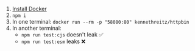1. [Install Docker](https://docs.docker.com/engine/install)
1. `npm i`
1. In one terminal: `docker run --rm -p "58080:80" kennethreitz/httpbin`
1. In another terminal:
   - `npm run test:cjs` doesn't leak ✅
   - `npm run test:esm` leaks ❌
